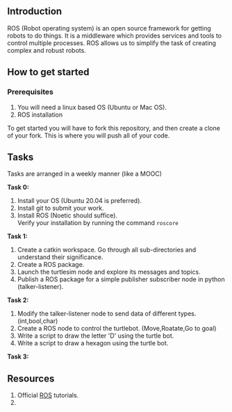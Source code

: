 ## Introduction
ROS (Robot operating system) is an open source framework for getting robots to do things. It is a middleware which provides services and tools to control multiple processes.  ROS allows us to simplify the task of creating complex and robust robots.

## How to get started  

### Prerequisites  
1. You will need a linux based OS (Ubuntu or Mac OS).  
2. ROS installation

To get started you will have to fork this repository, and then create a clone of your fork. This is where you will push all of your code.  

## Tasks
Tasks are arranged in a weekly manner (like a MOOC)  

**Task 0:**  
1. Install your OS (Ubuntu 20.04 is preferred).  
2. Install git to submit your work.  
3. Install ROS (Noetic should suffice).  
    Verify your installation by running the command `roscore`  

**Task 1:**  
1. Create a catkin workspace. Go through all sub-directories and understand their significance.  
2. Create a ROS package.  
3. Launch the turtlesim node and explore its messages and topics.  
4. Publish a ROS package for a simple publisher subscriber node in python (talker-listener).  

**Task 2:**  
1. Modify the talker-listener node to send data of different types. (int,bool,char)  
2. Create a ROS node to control the turtlebot. (Move,Roatate,Go to goal)  
3. Write a script to draw the letter 'D' using the turtle bot.  
4. Write a script to draw a hexagon using the turtle bot.  

**Task 3:**  


## Resources  
1. Official [ROS](http://wiki.ros.org/ROS/Tutorials) tutorials.  
2. 